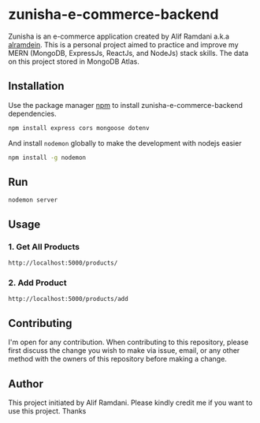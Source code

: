 # zunisha-e-commerce-backend

Zunisha is an e-commerce application created by Alif Ramdani a.k.a [alramdein](https://github.com/alramdein). This is a personal project aimed to practice and improve my MERN (MongoDB, ExpressJs, ReactJs, and NodeJs) stack skills. The data on this project stored in MongoDB Atlas.

## Installation

Use the package manager [npm](https://www.npmjs.com/get-npm) to install zunisha-e-commerce-backend dependencies.

```bash
npm install express cors mongoose dotenv
```
And install `nodemon` globally to make the development with nodejs easier

```bash
npm install -g nodemon
```

## Run

```nodejs
nodemon server
```

## Usage
### 1. Get All Products
```
http://localhost:5000/products/
```
### 2. Add Product
```
http://localhost:5000/products/add
```

## Contributing

I'm open for any contribution. When contributing to this repository, please first discuss the change you wish to make via issue, email, or any other method with the owners of this repository before making a change.

## Author

This project initiated by Alif Ramdani. Please kindly credit me if you want to use this project. Thanks
